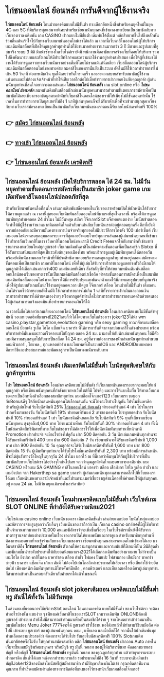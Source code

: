 # ไก่ชนออนไลน์ ย้อนหลัง  การันตีจากผู้ใช้งานจริง

**ไก่ชนออนไลน์ ย้อนหลัง** โอนฝากเครดิตแบบไม่มีขั้นต่ำ  ทางเลือกอีกหนึ่งสิ่งสำหรับคนยุคใหม่ในยุค 4G และ 5G ที่มีบริการสุดแสนจะพิเศษสำหรับเซียนพนันทุกคนที่เข้ามาลงทะเบียนเป็นสมาชิกกับทางเว็บของเราลงเดิมพัน เกม CASINO  ฝากแบบไม่มีขั้นต่ำ เดิมพันได้ตั้งแต่ หลักสิบบาทขึ้นไปถึงหลักพัน ร่วมตื่นเต้นเร้าใจไปกับทางเว็บเกมพนันออนไลน์เราได้แล้ว ณ เวลานี้เว็บคาสิโนออนไลน์ผู้ให้บริการเกมเดิมพันสล็อตที่เปิดให้คุณลูกค้าทุกท่านได้ใช้งานมาอย่างยาวนานมากกว่า 3 ปี มีภาพและรูปแบบที่ดูสมจริง ระบบ 3 มิติ
มิหนำซ้ำทางในเว็บไซต์เรายังมี พนักงานมืออาชีพการสร้างเว็บที่คอยให้บริการ  รวมไปถึงพัฒนาระบบและตัวเกมให้มีประสิทธิภาพและความน่าใช้งานอยู่อย่างสม่ำเสมอ เพื่อให้ผู้ที่เข้ามาใช้งานได้รับการดูแลจากทางเว็บพนันเราอย่างเต็มที่โดยไม่ขาดแม้แต่นิดเดียว เว็บสล็อตออนไลน์ผู้บริการเกมเดิมพันสล็อตออนไลน์ของทางค่ายเกมคาสิโนของเรานั้นยังเป็นระบบ อัตโนมัติใช้เวลาทำรายการไม่เกิน 50 วินาที ต่อการเติมเงิน พูดได้เลยว่าทันใจรวดเร็ว และสะดวกสบายสำหรับสมาชิกผู้ใช้งานแน่นอนและไม่ต้องแจ้งเจ้าหน้าที่ทำให้เสียเวลาอีกต่อไปเมื่อทำรายการฝากยอดเงินกับคุณลูกค้า
ผู้เล่นพนันทุกท่านที่สนใจอยากจะลองเล่นเกม **ไก่ชนออนไลน์ ย้อนหลัง** เกม slot online หรือ ***ไก่ชนออนไลน์ ย้อนหลัง*** เกมพนันเดิมพันสล็อตนักเล่นพนันทุกคนสามารถทำตามขั้นตอนการสมัครเพื่อเป็นสมาชิกได้เลยเพียงกรอกข้อมูลตามลำดับที่เว็บคาสิโนออนไลน์ของเรามีให้เพียงไม่กี่ขั้นตอนเท่านั้น ใช้เวลาในการทำรายการเปิดยูสเซอร์ไม่ถึง 1 นาทีผู้เล่นทุกคนก็จะได้รับรหัสเพื่อที่จะเข้ามาสนุกสุดเหวี่ยงกับทางเว็บเราสมัครลงทะเบียนเป็นสมาชิกกับเว็บเกมพนันของเราตอนนี้รับเลยโบนัสเครดิตฟรี 100%

## 👉 [สมัคร ไก่ชนออนไลน์ ย้อนหลัง](https://archa888.com/)
## 👉 [ทางเข้า ไก่ชนออนไลน์ ย้อนหลัง](https://archa888.com/)
## 👉 [ไก่ชนออนไลน์ ย้อนหลัง เครดิตฟรี](https://archa888.com/)

## ไก่ชนออนไลน์ ย้อนหลัง เปิดให้บริการตลอด ได้ 24 ชม. ไม่มีวันหยุดทำตามขั้นตอนการสมัครเพื่อเป็นสมาชิก joker game เกมเดิมพันคาสิโนออนไลน์ปลอดภัยที่สุด

สำหรับเซียนพนันคนใดที่สนใจ เล่นเกมเดิมพันสล็อตของในเว็บของเราพร้อมเปิดให้นักพนันได้รับการให้ความดูแลแล้ว ณ เวลานี้สุดยอดเว็บเดิมพันสล็อตออนไลน์ที่มาแรงที่สุดในเวลานี้ พร้อมให้การดูแลสมาชิกทุกท่านตลอด 24 ชั่วโมง ไม่มีวันหยุด สมัคร โจ๊กเกอร์Slot แจ็กพอตแตกง่าย โบนัสเข้าตลอด จึงทำให้มีผู้ใช้งานจำนวนมากติดอกติดใจแล้วกับมาเล่นกับเว็บพนันเราต่ออยู่ตลอดทุกครั้ง อีกทั้งยังมีความปลอดภัยและมีความมั่นคงทางการเงินจ่ายจริงทุกยอดไม่มีประวัติการโกงตัง 100 เปอร์เซ็นต์ เว็บเกมออนไลน์เราครอบคลุมและครบวงจรที่สุดและยังตอบโจทย์ทุกการเล่นของผู้เล่นพนันทุกคนที่เข้ามาใช้บริการกับเว็บคาสิโนเรา
เว็บคาสิโนออนไลน์ของเรามี Credit Freeแจกให้กับสมาชิกที่เข้ามาทำรายการลงทะเบียนใหม่ทุกยูสเซอร์ เว็บเกมเดิมพันคาสิโนสมัครตามขั้นตอนเพื่อเป็นสมาชิก Slotxo ที่ได้รับกระแสนิยมมากที่สุดเป็นระดับต้นๆของเมืองไทย พร้อมบริการดูแลผู้เดิมพันทุกคนได้ตลอดวันพร้อมยังมีพนักงานและเจ้าหน้าที่ที่มีประสิทธิภาพคอยบริการและดูแลลูกค้าทุกท่านอยู่ตลอด สมัครตามขั้นตอนเพื่อเป็นสมาชิก เกมคาสิโนออนไลน์ เพื่อให้ผู้เล่นได้รับการบริการและดูแลอย่างทั่วถึงมีเกมให้คุณลูกค้าได้เลือกเล่นมากกว่า400 เกมกันเลยทีเดียว
สิ่งสำคัญที่ทำให้ค่ายเกมพนันเดิมพันสล็อตออนไลน์ของเว็บของทางเรานั้นเป็นเกมเดิมพันสล็อตน่าเชื่อถือ ทำตามขั้นตอนการสมัครเพื่อเป็นสมาชิก  เกมเดิมพันสล็อตออนไลน์ทางเว็บเราได้มีการปรับปรุงและพัฒนาตัวเกมให้มีภาพและรูปแบบที่ดูสมจริงเพื่อให้รูปแบบตัวเกมนั้นน่าใช้งานอยู่ตลอดเวลา เปิดยูส โจ๊กเกอร์ สล็อต โอนฝากไม่มีขั้นต่ำ เติมถอน เงินได้รวดเร็วด้วยระบบอัตโนมัติ ใช้เวลาทำรายการไม่เกิน 1 นาทีทั้งรายการฝากเงินและถอนเงินสามารถทำรายการได้ด้วยตนเองง่ายๆ หรือหากลูกค้าท่านใดไม่สามารถทำรายการถอนเคดริตด้วยตนเองได้ผู้เล่นสามารถแจ้งแอดมินเพื่อทำรายการถอนเงินให้ได้

ณ เวลานี้เชื่อได้เลยว่าเกมเสี่ยงดวงออนไลน์ **ไก่ชนออนไลน์ ย้อนหลัง** โอนฝากเครดิตแบบไม่มีขั้นต่ำทรูมันนี่ วอเลท ยอดฮิตที่มาแรงปี2021เลยก็ว่าได้โดยทางเว็บไซต์ของเรา joker123ได้นำ  wm casino,playstar,gametron,evoluttion gaming หรือ sexy gaming อาณาจักรเกมสล็อตออนไลน์ ป๊อกเด้ง รูเล็ต ไฮโล แบ็กแจ๊ค บาคาร่า ที่ได้การการันตีจากจากบ่อนคาสิโนต่างประเทศ พร้อมบริการอย่าดีมั่นคงและรวดเร็วคอยแก้ไขปัญหา ตลอด 24 ชม. มามอบให้กับนักเล่นพนันทุกคน ได้มีตัวเกมมีความสนุกสนุกไปกับการปั่นสล็อต ได้ 24 ชม. อยู่ที่ความต้องการของนักเล่นพนันทุกท่านผ่านบนคอมพิวเตอร์ , ไอแพด , ทุกแพลตฟอร์ม และไอแพดที่เป็นระบบIOS และ ANDROIDแบบพกพา ศึกษาวิธีและประสบการณ์และพัฒนาสู่การเป็นนักแทงพนันระดับเทพ

## ไก่ชนออนไลน์ ย้อนหลัง เติมเครดิตไม่มีขั้นต่ำ โบนัสสุดพิเศษให้กับลูกค้าทุกท่าน

โปร **ไก่ชนออนไลน์ ย้อนหลัง** โอนฝากเครดิตแบบไม่มีขั้นต่ำ ที่เว็บเกมพนันของเราอยากจะมอบให้แก่  คุณลูกค้า หรือเซียนพนันทุกคนที่กำลังอยากหาเว็บไซต์ที่มี โปรดีๆ และการให้แบบไม่กั๊ก ให้ทางเว็บเกมของเราเป็นอีกหนึ่งตัวเลือกของสมาชิกทุกท่าน เกมสล็อตโจ๊กเกอร์123 เว็บเกมเรา ขอบอกกับBonusดีๆ ให้กับนักเล่นพนันทุกคนได้เลือกเล่นกัน จะมีโปรอะไรบ้างไปดูกัน
โปรโมชั่นเครดิตสำหรับผู้เล่นใหม่ รับโบนัสทันที 25% [ไก่ชนออนไลน์ ย้อนหลัง](https://archa888.com/) ทำยอดเทิร์นแค่ 4 เท่า
โปรในการฝากครั้งแรกของวัน รับโบนัสทันที 19% ทำยอดเทิร์นแค่ 2 เท่าของเครดิต
โปรทุกยอดฝาก รับโบนัสทันที 10% ทำยอดเทิร์นแค่ 1 เท่า
โบนัสเครดิตคืนยอดเสีย รับโบนัสทันที 9% ทุนที่เสียจากเซียนพนันทุกคน สูงสุดถึง4,000 บาท
โปรแนะนำเพื่อน รับโบนัสทันที 30% ทำยอดเทิร์นแค่ 4 เท่า
ทั้งนี้โบนัสเครดิตสิทธิพิเศษที่ทางเว็บไซต์ของเราได้คัดสรรไว้ให้เพื่อนักเดิมพันทุกท่านที่หน้าตาดี  Promotion ฝากประจำ จะมีอะไรบ้างไปดูกัน
ฝาก 500 ติดต่อกัน 3 วัน นักเล่นเกมพนันทุกท่านจะได้รับเครดิตฟรีทันที 400 บาท
ฝาก 600 ติดต่อกัน 7 วัน เซียนพนันจะได้รับเครดิตฟรีทันที 1,000 บาท
ฝาก 900 ติดต่อกัน 10 วัน คุณลูกค้าจะได้รับโบนัสเครดิตฟรีทันที 1,600 บาท
ฝาก 800 ติดต่อกัน 15 วัน ผู้เดิมพันทุกท่านจะได้รับโปรโมชั่นเครดิตฟรีทันที 2,300 บาท
พร้อมมีการเล่นพนันที่จะได้ลุ้นรับรางวัลใหญ่ในทุกๆวัน 24 ชั่วโมง บอกไว้ ณ ที่นี้เลยว่าคืนทุนให้กับผู้ใช้บริการที่เป็นสมาชิกกับทางเว็บไซต์เราได้อย่างจุใจกันไปเลย หากว่าคุณลูกค้าติดใจและอยากจะลงเดิมพัน เกม CASINO หรือเกม SA GAMING คาสิโนออนไลน์ บาคาร่า สล็อต เสือมังกร ไฮโล รูเล็ต กำถั่ว และ เกมยิงปลา จาก Hakerthep sa game บาคาร่า ผู้เล่นเกมพนันทุกคนสามารถคลิ๊กไปที่เว็บของเราได้เลย เว็บพนันของทางเรามีเจ้าหน้าที่และโปรแกรมเมอร์เชี่ยวชาญด้านนี้คอยให้คำตอบให้ผู้เล่นทุกคนอยู่ ตลอด 24 ชม. ไม่มีวันหยุดแม้กระทั่งเสาร์อาทิตย์

## ไก่ชนออนไลน์ ย้อนหลัง โอนฝากเครดิตแบบไม่มีขั้นต่ำ  เว็บไซต์เกม SLOT ONLINE ที่กำลังได้รับความนิยม2021

เว็บไซต์เกม casino online เว็บพนันของเรา เติมเครดิตขั้นต่ำ เล่นง่ายแตกบ่อย โบนัสใหญ่แตกบ่อยและอัตราการจ่ายสูงสุดกว่าเว็บอื่นๆ เว็บพนันของเราถือว่าเป็น เว็บเกม casino onlineที่มีผู้ใช้บริการเป็นจำนวนมากมากกว่า 10,000 คนและมีอัตราว่าจะเพิ่มขึ้นเรื่อยๆ ในเว็บไซต์เรานั้นยังได้รับจากมาตราฐานจากบ่อนต่างประเทศในเรื่องของการเปิดให้แทงพนันและการดูแล สำหรับสมาชิกทุกท่านที่ต้องการและอยากที่จะเข้าร่วมกับทางเว็บเกมของเรา เซียนพนันทุกคนสามารถแอดไลน์เข้ามาได้เลย
	มาลิ้มรสชาติถึง **ไก่ชนออนไลน์ ย้อนหลัง** ตัวเกมให้ความสนุกสนานและความมันส์ที่มีเกมที่เป็น 3มิติสุดล้ำ และมีเกมชั้นนำระดับประเทศให้กับยอดนิยมมาแรง2021ได้เลือกลงเดิมพันอย่างมากมาย  ไม่ว่าจะเป็นเกมไฮโล ยิงปลา คาสิโนสด บาคาร่าสด สล็อต กำถั่ว ไพ่แคง ปั่นแปะ ไพ่สามกอง เสือมังกร บาคาร่าสายฟ้า บาคาร่า แบ็คแจ๊ค เก้าเก ดัมมี่ ไม่ต้องไปเล่นไกลถึงต่างประเทศให้เสียเวลา หรือเสียค่าใช้จ่ายอีกต่อไป เพียงแค่นักเดิมพันทุกท่านมีโทรศัพท์มือถือ , คอมพิวเตอร์ และแท็บเลตเครื่องเดียวผู้เล่นทุกท่านก็สามารถเข้ามาเป็นครอบครัวเดียวกับค่ายเราได้แล้วในขณะนี้

## ไก่ชนออนไลน์ ย้อนหลัง slot jokerเติมถอน เครดิตแบบไม่มีขั้นต่ำทรู มันนี่ได้ทั้งวัน ไม่มีวันหยุด

ในส่วนของขั้นตอนการใช้บริการSlot ออนไลน์ โอนถอนเครดิต แบบไม่มีขั้นต่ำ ของเว็บไซต์เรา จะต้องทำอะไรบ้างนั้น แบบง่าย ๆ เพียงแค่เว็บคาสิโนของเราSLOT เกมวางเดิมพัน ONLONEต้องมี ยูสเซอร์ เข้าระบบ ถ้ายังไม่มีสามารถเข้าร่วมมาเพื่อเป็นสมาชิกได้ง่าย ๆ จากโหมดการเข้าร่วมมาเป็นสมาชิกในช่อง Menu Joker 777จึงจะได้ ยูสเซอร์ เข้าใช้งาน พอได้มาแล้วให้ทำตามวิธีบนมือถือ ต่อไปนี้
เข้าระบบ ยูสเซอร์  ของผู้เล่นพนันทุกคน คอม , แท็บเลต และมือถือก็ได้
จากนั้นให้นักเดิมพันทุกท่านเลือกความประสงค์ว่า ต้องการจะได้รับโปร รับเลยโบนัสเครดิตฟรี 100% Slotเกมเดิมพันonlineหรือไม่รับ
ให้ทุกท่านสมัครสมาชิก คลิก **ไก่ชนออนไลน์ ย้อนหลัง** ฝากถอน Auto ภาพในเว็บจะขึ้นเลขบัญชีพร้อมธนาคาร หรือบัญชี ทรู มันนี่ วอเลท ของผู้ให้บริการขึ้นมา
คัดลอกหมายเลขบัญชี หรือบัญชี **ไก่ชนออนไลน์ ย้อนหลัง** ทรูมันนี่ วอเลท ของคุณลูกค้าทุกท่าน แล้วทำธุรกรรมระบบฝากเครดิต ขั้นต่ำได้เลย
หลังจากทำรายการแล้ว รอประมาณไม่ถึง 16 วินาที ระบบจะเติมเงินเข้าบัญชีJoker123ของนักล่าโบนัสฟรีผู้สมัครสมาชิก
ถ้ามีปัญหาเรื่องเงินไม่เข้า กรุณาติดต่อทีมงานคุณภาพ ที่ทำเรื่องสมัครผ่านช่องทางการติดต่อที่แนบเอาไว้ทางหน้าเว็บเกมสล็อตโจ๊กเกอร์


